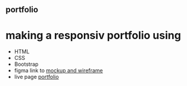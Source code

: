 ## portfolio
# making a responsiv portfolio using
- HTML
- CSS
- Bootstrap
- figma link to [mockup and wireframe](https://www.figma.com/file/pWcoow7aMppn8FDgswV3En/Portfolio?type=design&mode=design&t=PaCNA5GY58gWvTP7-0)
- live page [portfolio](https://jareeri.github.io/portfolio/)
